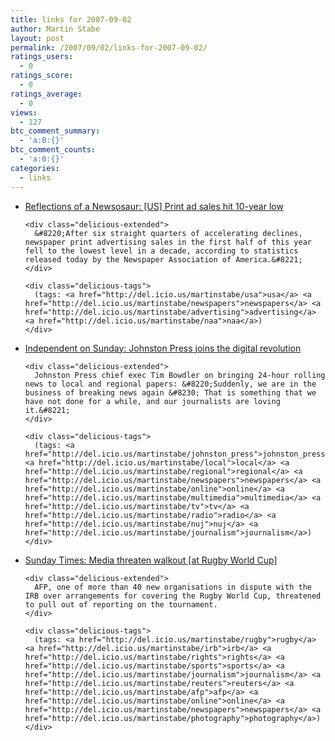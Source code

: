 ```yaml
---
title: links for 2007-09-02
author: Martin Stabe
layout: post
permalink: /2007/09/02/links-for-2007-09-02/
ratings_users:
  - 0
ratings_score:
  - 0
ratings_average:
  - 0
views:
  - 127
btc_comment_summary:
  - 'a:0:{}'
btc_comment_counts:
  - 'a:0:{}'
categories:
  - links
---
```

<ul class="delicious">
  <li>
    <div class="delicious-link">
      <a href="http://newsosaur.blogspot.com/2007/08/print-ad-sales-hit-10-year-low.html">Reflections of a Newsosaur: [US] Print ad sales hit 10-year low</a>
    </div>
    
    <div class="delicious-extended">
      &#8220;After six straight quarters of accelerating declines, newspaper print advertising sales in the first half of this year fell to the lowest level in a decade, according to statistics released today by the Newspaper Association of America.&#8221;
    </div>
    
    <div class="delicious-tags">
      (tags: <a href="http://del.icio.us/martinstabe/usa">usa</a> <a href="http://del.icio.us/martinstabe/newspapers">newspapers</a> <a href="http://del.icio.us/martinstabe/advertising">advertising</a> <a href="http://del.icio.us/martinstabe/naa">naa</a>)
    </div>
  </li>
  
  <li>
    <div class="delicious-link">
      <a href="http://news.independent.co.uk/media/article2919546.ece">Independent on Sunday: Johnston Press joins the digital revolution</a>
    </div>
    
    <div class="delicious-extended">
      Johnston Press chief exec Tim Bowdler on bringing 24-hour rolling news to local and regional papers: &#8220;Suddenly, we are in the business of breaking news again &#8230; That is something that we have not done for a while, and our journalists are loving it.&#8221;
    </div>
    
    <div class="delicious-tags">
      (tags: <a href="http://del.icio.us/martinstabe/johnston_press">johnston_press</a> <a href="http://del.icio.us/martinstabe/local">local</a> <a href="http://del.icio.us/martinstabe/regional">regional</a> <a href="http://del.icio.us/martinstabe/newspapers">newspapers</a> <a href="http://del.icio.us/martinstabe/online">online</a> <a href="http://del.icio.us/martinstabe/multimedia">multimedia</a> <a href="http://del.icio.us/martinstabe/tv">tv</a> <a href="http://del.icio.us/martinstabe/radio">radio</a> <a href="http://del.icio.us/martinstabe/nuj">nuj</a> <a href="http://del.icio.us/martinstabe/journalism">journalism</a>)
    </div>
  </li>
  
  <li>
    <div class="delicious-link">
      <a href="http://www.timesonline.co.uk/tol/sport/rugby/article2369745.ece">Sunday Times: Media threaten walkout [at Rugby World Cup]</a>
    </div>
    
    <div class="delicious-extended">
      AFP, one of more than 40 new organisations in dispute with the IRB over arrangements for covering the Rugby World Cup, threatened to pull out of reporting on the tournament.
    </div>
    
    <div class="delicious-tags">
      (tags: <a href="http://del.icio.us/martinstabe/rugby">rugby</a> <a href="http://del.icio.us/martinstabe/irb">irb</a> <a href="http://del.icio.us/martinstabe/rights">rights</a> <a href="http://del.icio.us/martinstabe/sports">sports</a> <a href="http://del.icio.us/martinstabe/journalism">journalism</a> <a href="http://del.icio.us/martinstabe/reuters">reuters</a> <a href="http://del.icio.us/martinstabe/afp">afp</a> <a href="http://del.icio.us/martinstabe/online">online</a> <a href="http://del.icio.us/martinstabe/newspapers">newspapers</a> <a href="http://del.icio.us/martinstabe/photography">photography</a>)
    </div>
  </li>
</ul>